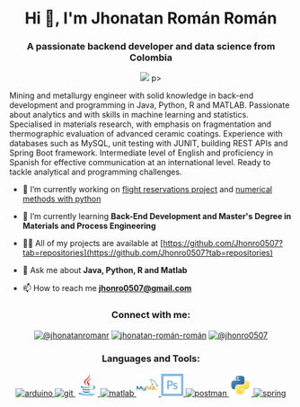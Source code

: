 <h1 align="center">Hi 👋, I'm Jhonatan Román Román</h1>
<h3 align="center">A passionate backend developer and data science from Colombia</h3>

<p align="center">
    <img src="https://dri.es/files/images/blog/javascript-powered-multichannel.gif">
p>

Mining and metallurgy engineer with solid knowledge in back-end development and programming in Java, Python, R and MATLAB. Passionate about analytics and with skills in machine learning and statistics. Specialised in materials research, with emphasis on fragmentation and thermographic evaluation of advanced ceramic coatings. Experience with databases such as MySQL, unit testing with JUNIT, building REST APIs and Spring Boot framework. Intermediate level of English and proficiency in Spanish for effective communication at an international level. Ready to tackle analytical and programming challenges.

- 🔭 I’m currently working on [flight reservations project](https://github.com/Jhonro0507/ProyectoIntegrador) and [numerical methods with python](https://github.com/Jhonro0507/Numerical_Methods)

- 🌱 I’m currently learning **Back-End Development and Master's Degree in Materials and Process Engineering**

- 👨‍💻 All of my projects are available at [https://github.com/Jhonro0507?tab=repositories](https://github.com/Jhonro0507?tab=repositories)

- 💬 Ask me about **Java, Python, R and Matlab**

- 📫 How to reach me **jhonro0507@gmail.com**

<h3 align="center">Connect with me:</h3>
<p align="center">
<a href="https://twitter.com/@jhonatanromanr" target="blank"><img align="center" src="https://raw.githubusercontent.com/rahuldkjain/github-profile-readme-generator/master/src/images/icons/Social/twitter.svg" alt="@jhonatanromanr" height="30" width="40" /></a>
<a href="https://linkedin.com/in/jhonatan-román-román" target="blank"><img align="center" src="https://raw.githubusercontent.com/rahuldkjain/github-profile-readme-generator/master/src/images/icons/Social/linked-in-alt.svg" alt="jhonatan-román-román" height="30" width="40" /></a>
<a href="https://instagram.com/@jhonro0507" target="blank"><img align="center" src="https://raw.githubusercontent.com/rahuldkjain/github-profile-readme-generator/master/src/images/icons/Social/instagram.svg" alt="@jhonro0507" height="30" width="40" /></a>
</p>

<h3 align="center">Languages and Tools:</h3>
<p align="center"> <a href="https://www.arduino.cc/" target="_blank" rel="noreferrer"> <img src="https://cdn.worldvectorlogo.com/logos/arduino-1.svg" alt="arduino" width="40" height="40"/> </a> <a href="https://git-scm.com/" target="_blank" rel="noreferrer"> <img src="https://www.vectorlogo.zone/logos/git-scm/git-scm-icon.svg" alt="git" width="40" height="40"/> </a> <a href="https://www.java.com" target="_blank" rel="noreferrer"> <img src="https://raw.githubusercontent.com/devicons/devicon/master/icons/java/java-original.svg" alt="java" width="40" height="40"/> </a> <a href="https://www.mathworks.com/" target="_blank" rel="noreferrer"> <img src="https://upload.wikimedia.org/wikipedia/commons/2/21/Matlab_Logo.png" alt="matlab" width="40" height="40"/> </a> <a href="https://www.mysql.com/" target="_blank" rel="noreferrer"> <img src="https://raw.githubusercontent.com/devicons/devicon/master/icons/mysql/mysql-original-wordmark.svg" alt="mysql" width="40" height="40"/> </a> <a href="https://www.photoshop.com/en" target="_blank" rel="noreferrer"> <img src="https://raw.githubusercontent.com/devicons/devicon/master/icons/photoshop/photoshop-line.svg" alt="photoshop" width="40" height="40"/> </a> <a href="https://postman.com" target="_blank" rel="noreferrer"> <img src="https://www.vectorlogo.zone/logos/getpostman/getpostman-icon.svg" alt="postman" width="40" height="40"/> </a> <a href="https://www.python.org" target="_blank" rel="noreferrer"> <img src="https://raw.githubusercontent.com/devicons/devicon/master/icons/python/python-original.svg" alt="python" width="40" height="40"/> </a> <a href="https://spring.io/" target="_blank" rel="noreferrer"> <img src="https://www.vectorlogo.zone/logos/springio/springio-icon.svg" alt="spring" width="40" height="40"/> </a> </p>



<p align="center">
    <src="https://github-readme-stats.vercel.app/api/top-langs?username=jhonro0507&show_icons=true&locale=en&layout=compact" alt="jhonro0507" />
    </p>
